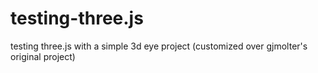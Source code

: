 # testing-three.js
testing three.js with a simple 3d eye project (customized over gjmolter's original project)
